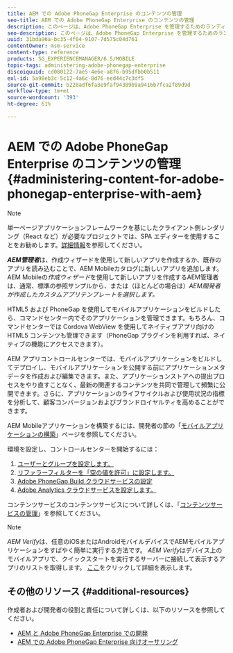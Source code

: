 ```yaml
---
title: AEM での Adobe PhoneGap Enterprise のコンテンツの管理
seo-title: AEM での Adobe PhoneGap Enterprise のコンテンツの管理
description: このページは、Adobe PhoneGap Enterprise を管理するためのランディングページとして参照できます。
seo-description: このページは、Adobe PhoneGap Enterprise を管理するためのランディングページとして参照できます。
uuid: 31bda96a-bc35-4f04-9107-7d575c04d761
contentOwner: msm-service
content-type: reference
products: SG_EXPERIENCEMANAGER/6.5/MOBILE
topic-tags: administering-adobe-phonegap-enterprise
discoiquuid: cd080122-7ae5-4e6e-a8f6-b95dfbb0b511
exl-id: 5a98eb3c-5c12-4a6c-8d76-eed44c7c3df5
source-git-commit: b220adf6fa3e9faf94389b9a9416b7fca2f89d9d
workflow-type: tm+mt
source-wordcount: '393'
ht-degree: 61%

---
```


# AEM での Adobe PhoneGap Enterprise のコンテンツの管理  {#administering-content-for-adobe-phonegap-enterprise-with-aem}

>[!NOTE]
>
>単一ページアプリケーションフレームワークを基にしたクライアント側レンダリング（React など）が必要なプロジェクトでは、SPA エディターを使用することをお勧めします。[詳細情報](/help/sites-developing/spa-overview.md)を参照してください。

***AEM管理者***&#x200B;は、作成ウィザードを使用して新しいアプリを作成するか、既存のアプリを読み込むことで、AEM Mobileカタログに新しいアプリを追加します。 AEM Mobileの&#x200B;*作成ウィザード*&#x200B;を使用して新しいアプリを作成するAEM管理者は、通常、標準の参照サンプルから、または（ほとんどの場合は）*AEM開発者が作成したカスタムアプリテンプレートを選択します。*

HTML5 および PhoneGap を使用してモバイルアプリケーションをビルドしたら、コマンドセンター内でそのアプリケーションを管理できます。もちろん、コマンドセンターでは Cordova WebView を使用してネイティブアプリ向けの HTML5 コンテンツも管理できます（PhoneGap プラグインを利用すれば、ネイティブの機能にアクセスできます）。

AEM アプリコントロールセンターでは、モバイルアプリケーションをビルドしてデプロイし、モバイルアプリケーションを公開する前にアプリケーションメタデータを作成および編集できます。また、アプリケーションストアへの提出プロセスをやり直すことなく、最新の関連するコンテンツを共同で管理して頻繁に公開できます。さらに、アプリケーションのライフサイクルおよび使用状況の指標を分析して、顧客コンバージョンおよびブランドロイヤルティを高めることができます。

AEM Mobileアプリケーションを構築するには、開発者の節の「[モバイルアプリケーションの構築](/help/mobile/building-app-mobile-phonegap.md)」ページを参照してください。

環境を設定し、コントロールセンターを開始するには：

1. [ユーザーとグループを設定します。](/help/mobile/configure-users-groups.md)
1. [リファラーフィルターを「空の値を許可」に設定します。](/help/mobile/setting-referrer-filter-empty.md)
1. [Adobe PhoneGap Build クラウドサービスの設定](/help/mobile/configure-phonegap-build-cloud.md)
1. [Adobe Analytics クラウドサービスを設定します。](/help/mobile/configure-adobe-mobile-cloud-service.md)

コンテンツサービスのコンテンツサービスについて詳しくは、「[コンテンツサービスの管理](/help/mobile/developing-content-services.md)」を参照してください。

>[!NOTE]
>
>*AEM Verify*&#x200B;は、任意のiOSまたはAndroidモバイルデバイスでAEMモバイルアプリケーションをすばやく簡単に実行する方法です。 *AEM Verify*&#x200B;はデバイス上のモバイルアプリで、クイックスタートを実行するサーバーに接続して表示するアプリのリストを取得します。 [ここ](/help/mobile/phonegap-mobile-quickstart.md)をクリックして詳細を表示します。

## その他のリソース {#additional-resources}

作成者および開発者の役割と責任について詳しくは、以下のリソースを参照してください。

* [AEM と Adobe PhoneGap Enterprise での開発](/help/mobile/developing-in-phonegap.md)
* [AEM での Adobe PhoneGap Enterprise 向けオーサリング](/help/mobile/phonegap.md)
